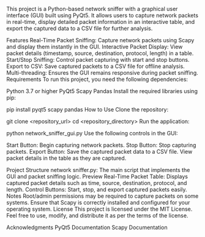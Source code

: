 This project is a Python-based network sniffer with a graphical user interface (GUI) built using PyQt5. It allows users to capture network packets in real-time, display detailed packet information in an interactive table, and export the captured data to a CSV file for further analysis.

Features
Real-Time Packet Sniffing: Capture network packets using Scapy and display them instantly in the GUI.
Interactive Packet Display: View packet details (timestamp, source, destination, protocol, length) in a table.
Start/Stop Sniffing: Control packet capturing with start and stop buttons.
Export to CSV: Save captured packets to a CSV file for offline analysis.
Multi-threading: Ensures the GUI remains responsive during packet sniffing.
Requirements
To run this project, you need the following dependencies:

Python 3.7 or higher
PyQt5
Scapy
Pandas
Install the required libraries using pip:

pip install pyqt5 scapy pandas
How to Use
Clone the repository:

git clone <repository_url>
cd <repository_directory>
Run the application:

python network_sniffer_gui.py
Use the following controls in the GUI:

Start Button: Begin capturing network packets.
Stop Button: Stop capturing packets.
Export Button: Save the captured packet data to a CSV file.
View packet details in the table as they are captured.

Project Structure
network sniffer.py: The main script that implements the GUI and packet sniffing logic.
Preview
Real-Time Packet Table: Displays captured packet details such as time, source, destination, protocol, and length.
Control Buttons: Start, stop, and export captured packets easily.
Notes
Root/admin permissions may be required to capture packets on some systems.
Ensure that Scapy is correctly installed and configured for your operating system.
License
This project is licensed under the MIT License. Feel free to use, modify, and distribute it as per the terms of the license.

Acknowledgments
PyQt5 Documentation
Scapy Documentation
